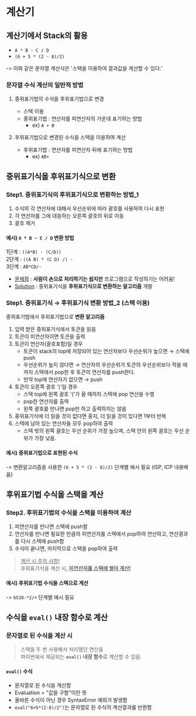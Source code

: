 # 계산기

## 계산기에서 Stack의 활용

- `A * B - C / D`
- `(6 + 5 * (2 - 8)/2)`

-> 이와 같은 문자열 계산식은 '스택을 이용하여 결과값을 계산할 수 있다.'

### 문자열 수식 계산의 일반적 방법

1. 중위표기법의 수식을 후위표기법으로 변경
    - 스택 이용
    - 중위표기법 : 연산자를 피연산자의 가운데 표기하는 방법
        - ex) `A + B`

2. 후위표기법으로 변경된 수식을 스택을 이용하여 계산
    - 후위표기법 : 연산자를 피연산자 뒤에 표기하는 방법
        - ex) `AB+`

## 중위표기식을 후위표기식으로 변환

### Step1. 중위표기식의 후위표기식으로 변환하는 방법_1

1) 수식의 각 연산자에 대해서 우선순위에 따라 괄호를 사용하여 다시 표현
2) 각 연산자를 그에 대응하는 오른쪽 괄호의 뒤로 이동
3) 괄호 제거

#### 예시) `A * B - C / D` 변환 방법

1단계 : `((A*B) - (C/D))`   
2단계 : `((A B) * (C D) /) -`   
3단계 : `AB*CD/-`   

- <u>문제점</u> : **사람이 손으로 처리하기는 쉽지만** 프로그램으로 작성하기는 어려움!
- <u>Solution</u> : 중위표기식을 **후위표기식으로 변환하는 알고리즘** 개발

### Step1. 중위표기식 → 후위표기식 변환 방법_2 (스택 이용)

중위표기법에서 후위표기법으로 **변환 알고리즘**

1. 입력 받은 중위표기식에서 토큰을 읽음
2. 토큰이 피연산자이면 토큰을 출력
3. 토큰이 연산자(괄호포함)일 경우
    - 토큰이 stack의 top에 저장되어 있는 연산자보다 우선순위가 높으면 
        → 스택에 push
    - 우선순위가 높지 않다면 
        → 연산자의 우선순위가 토큰의 우선순위보다 작을 때까지 스택에서 pop한 후 토큰의 연산자를 push한다.
    - 만약 top에 연산자가 없으면 → push
4. 토큰이 오른쪽 괄호 ')'일 경우
    - 스택 top에 왼쪽 괄호 '('가 올 때까지 스택에 pop 연산을 수행
    - pop한 연산자를 출력
    - 왼쪽 괄호를 만나면 pop만 하고 출력하지는 않음
 5. 중위표기식에 더 읽을 것이 없다면 중지, 더 읽을 것이 있다면 1부터 반복
 6. 스택에 남아 있는 연산자들 모두 pop하여 출력
    - 스택 밖의 왼쪽 괄호는 우선 순위가 가장 높으며, 스택 안의 왼쪽 괄호는 우선 순위가 가장 낮음.

#### 예시) 중위표기법으로 표현된 수식

-> 변환알고리즘을 사용한 `(6 + 5 * (2 - 8)/2)` 단계별 예시 필요 (ISP, ICP 내용배움)

## 후위표기법 수식을 스택을 계산

### Step2. 후위표기법의 수식을 스택을 이용하여 계산

1) 피연산자를 만나면 스택에 push함
2) 연산자를 만나면 필요한 만큼의 피연산자를 스택에서 pop하여 연산하고, 연산결과를 다시 스택에 push함
3) 수식이 끝나면, 마지막으로 스택을 pop하여 출력

> <u>계산 시 주의 사항!</u>   
> 후위표기식을 계산 시, **<u>피연산자를 스택에 쌓아 계산!</u>**

#### 예시) 후위표기법 수식을 스택으로 계산

-> `6528-*2/+` 단계별 예시 필요

## 수식을 `eval()` 내장 함수로 계산

### 문자열로 된 수식을 계산 시
> 스택을 두 번 사용해서 처리했던 연산을   
> 파이썬에서 제공되는 **`eval()` 내장 함수**로 계산할 수 있음.

#### `eval()` 수식
- 문자열로 된 수식을 계산함
- Evaluation = "값을 구함"이란 뜻
- 올바른 수식이 아닌 경우 SyntaxError 예외가 발생함
- `eval("6+5*(2-8)/2")`는 문자열로 된 수식의 계산결과를 반환함